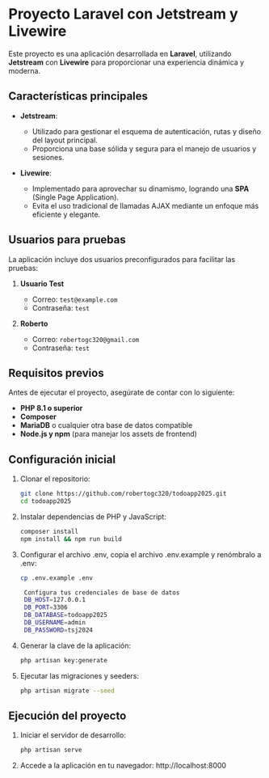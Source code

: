 # Proyecto Laravel con Jetstream y Livewire

Este proyecto es una aplicación desarrollada en **Laravel**, utilizando **Jetstream** con **Livewire** para proporcionar una experiencia dinámica y moderna.

## Características principales

- **Jetstream**: 
  - Utilizado para gestionar el esquema de autenticación, rutas y diseño del layout principal.
  - Proporciona una base sólida y segura para el manejo de usuarios y sesiones.

- **Livewire**: 
  - Implementado para aprovechar su dinamismo, logrando una **SPA** (Single Page Application).
  - Evita el uso tradicional de llamadas AJAX mediante un enfoque más eficiente y elegante.

## Usuarios para pruebas

La aplicación incluye dos usuarios preconfigurados para facilitar las pruebas:

1. **Usuario Test**  
   - Correo: `test@example.com`  
   - Contraseña: `test`

2. **Roberto**  
   - Correo: `robertogc320@gmail.com`  
   - Contraseña: `test`

## Requisitos previos

Antes de ejecutar el proyecto, asegúrate de contar con lo siguiente:

- **PHP 8.1 o superior**
- **Composer**
- **MariaDB** o cualquier otra base de datos compatible
- **Node.js y npm** (para manejar los assets de frontend)

## Configuración inicial

1. Clonar el repositorio:
   ```bash
   git clone https://github.com/robertogc320/todoapp2025.git
   cd todoapp2025

2. Instalar dependencias de PHP y JavaScript:
   ```bash
   composer install
   npm install && npm run build

3. Configurar el archivo .env, copia el archivo .env.example y renómbralo a .env:
   ```bash
   cp .env.example .env

    Configura tus credenciales de base de datos
    DB_HOST=127.0.0.1
    DB_PORT=3306
    DB_DATABASE=todoapp2025
    DB_USERNAME=admin
    DB_PASSWORD=tsj2024

4. Generar la clave de la aplicación:
   ``` bash
   php artisan key:generate

5. Ejecutar las migraciones y seeders:
   ``` bash
   php artisan migrate --seed

## Ejecución del proyecto

1. Iniciar el servidor de desarrollo:
   ```bash
   php artisan serve

5. Accede a la aplicación en tu navegador:
   http://localhost:8000
